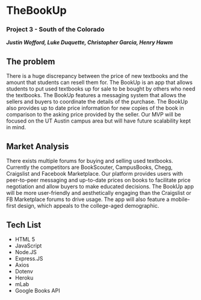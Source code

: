 # TheBookUp

### Project 3 - South of the Colorado

**_Justin Wofford, Luke Duquette, Christopher Garcia, Henry Hawm_**

## The problem

There is a huge discrepancy between the price of new textbooks and the amount that students can resell them for. The BookUp is an app that allows students to put used textbooks up for sale to be bought by others who need the textbooks. The BookUp features a messaging system that allows the sellers and buyers to coordinate the details of the purchase. The BookUp also provides up to date price information for new copies of the book in comparison to the asking price provided by the seller. Our MVP will be focused on the UT Austin campus area but will have future scalability kept in mind.

## Market Analysis

There exists multiple forums for buying and selling used textbooks. Currently the competitors are BookScouter, CampusBooks, Chegg, Craigslist and Facebook Marketplace. Our platform provides users with peer-to-peer messaging and up-to-date prices on books to facilitate price negotiation and allow buyers to make educated decisions. The BookUp app will be more user-friendly and aesthetically engaging than the Craigslist or FB Marketplace forums to drive usage. The app will also feature a mobile-first design, which appeals to the college-aged demographic.

## Tech List

- HTML 5
- JavaScript
- Node.JS
- Express.JS
- Axios
- Dotenv
- Heroku
- mLab
- Google Books API
